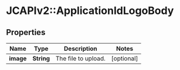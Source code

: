 # JCAPIv2::ApplicationIdLogoBody

## Properties
Name | Type | Description | Notes
------------ | ------------- | ------------- | -------------
**image** | **String** | The file to upload. | [optional] 

